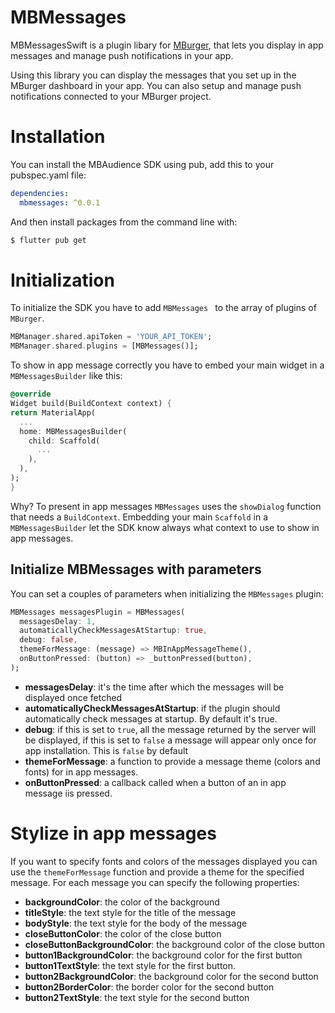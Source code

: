 # MBMessages

MBMessagesSwift is a plugin libary for [MBurger](https://mburger.cloud), that lets you display in app messages and manage push notifications in your app.

Using this library you can display the messages that you set up in the MBurger dashboard in your app. You can also setup and manage push notifications connected to your MBurger project.

# Installation

You can install the MBAudience SDK using pub, add this to your pubspec.yaml file:

``` yaml
dependencies:
  mbmessages: ^0.0.1
```

And then install packages from the command line with:

``` bash
$ flutter pub get
```


# Initialization

To initialize the SDK you have to add `MBMessages
` to the array of plugins of `MBurger`.

```dart
MBManager.shared.apiToken = 'YOUR_API_TOKEN';
MBManager.shared.plugins = [MBMessages()];
```
To show in app message correctly you have to embed your main widget in a `MBMessagesBuilder` like this:

```dart
@override
Widget build(BuildContext context) {
return MaterialApp(
  ...
  home: MBMessagesBuilder(
    child: Scaffold(
      ...
    ),
  ),
);
}
```
Why? To present in app messages `MBMessages` uses the `showDialog` function that needs a `BuildContext`. Embedding your main `Scaffold` in a `MBMessagesBuilder` let the SDK know always what context to use to show in app messages.

## Initialize MBMessages with parameters

You can set a couples of parameters when initializing the `MBMessages` plugin:

```dart
MBMessages messagesPlugin = MBMessages(
  messagesDelay: 1,
  automaticallyCheckMessagesAtStartup: true,
  debug: false,
  themeForMessage: (message) => MBInAppMessageTheme(),
  onButtonPressed: (button) => _buttonPressed(button),
);

```

- **messagesDelay**: it's the time after which the messages will be displayed once fetched
- **automaticallyCheckMessagesAtStartup**: if the plugin should automatically check messages at startup. By default it's true.
- **debug**: if this is set to `true`, all the message returned by the server will be displayed, if this is set to `false` a message will appear only once for app installation. This is `false` by default
- **themeForMessage**: a function to provide a message theme (colors and fonts) for in app messages.
- **onButtonPressed**: a callback called when a button of an in app message iis pressed.

# Stylize in app messages

If you want to specify fonts and colors of the messages displayed you can use the `themeForMessage` function and provide a theme for the specified message. For each message you can specify the following properties:

- **backgroundColor**: the color of the background
- **titleStyle**: the text style for the title of the message
- **bodyStyle**: the text style for the body of the message
- **closeButtonColor**: the color of the close button
- **closeButtonBackgroundColor**: the background color of the close button
- **button1BackgroundColor**: the background color for the first button
- **button1TextStyle**: the text style for the first button.
- **button2BackgroundColor**: the background color for the second button
- **button2BorderColor**: the border color for the second button
- **button2TextStyle**: the text style for the second button